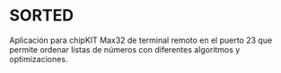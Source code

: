 SORTED
================

Aplicación para chipKIT Max32 de terminal remoto en el puerto 23 que permite ordenar listas de números con diferentes algoritmos y optimizaciones.
